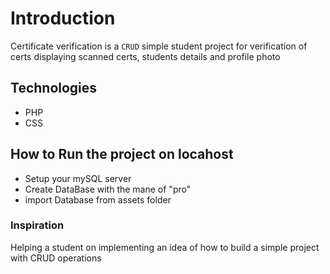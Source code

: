 # Introduction  
Certificate verification is a `CRUD` simple student project for verification of certs displaying scanned certs, students details and profile photo
## Technologies
- PHP
- CSS


## How to Run the project on locahost
* Setup your mySQL server
* Create DataBase with the mane of "pro"
* import Database from assets folder

### Inspiration 
Helping a student on implementing an idea of how to build a simple project with CRUD operations 
